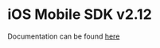 # iOS Mobile SDK v2.12

Documentation can be found [here](https://developers.sumsub.com/msdk/chatbot/)
